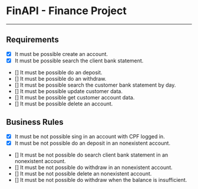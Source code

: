 # FinAPI - Finance Project

---

## Requirements

- [x] It must be possible create an account.
- [x] It must be possible search the client bank statement.
- [] It must be possible do an deposit.
- [] It must be possible do an withdraw.
- [] It must be possible search the customer bank statement by day.
- [] It must be possible update customer data.
- [] It must be possible get customer account data.
- [] It must be possible delete an account.

## Business Rules

- [x] It must be not possible sing in an account with CPF logged in.
- [x] It must be not possible do an deposit in an nonexistent account.
- [] It must be not possible do search client bank statement in an nonexistent account.
- [] It must be not possible do withdraw in an nonexistent account.
- [] It must be not possible delete an nonexistent account.
- [] It must be not possible do withdraw when the balance is insufficient.
